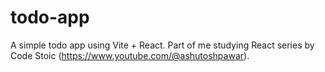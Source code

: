 # todo-app
A simple todo app using Vite + React. Part of me studying React series by Code Stoic (https://www.youtube.com/@ashutoshpawar).
